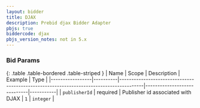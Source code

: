 ```yaml
---
layout: bidder
title: DJAX
description: Prebid djax Bidder Adapter
pbjs: true
biddercode: djax
pbjs_version_notes: not in 5.x
---
```



### Bid Params

{: .table .table-bordered .table-striped }
| Name            | Scope    | Description                                                                            | Example                     | Type      |
|-----------------|----------|----------------------------------------------------------------------------------------|-----------------------------|-----------|
| `publisherId`   | required | Publisher id associated with DJAX                                                      | `1`                         | `integer` |
